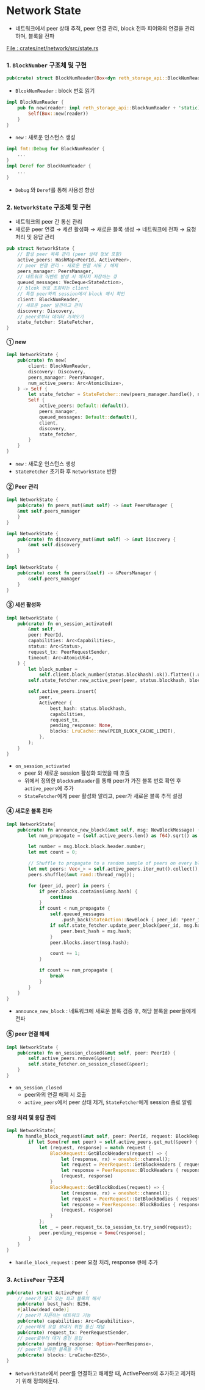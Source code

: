 # Network State 
- 네트워크에서 peer 상태 추적, peer 연결 관리, block 전파  피어와의 연결을 관리하며, 블록을 전파

[File : crates/net/network/src/state.rs](https://github.com/paradigmxyz/reth/blob/main/crates/net/network/src/state.rs#L72)

### 1. `BlockNumber` 구조체 및 구현 
```Rust
pub(crate) struct BlockNumReader(Box<dyn reth_storage_api::BlockNumReader>);
```
- `BlcokNumReader` : block 번호 읽기

```Rust
impl BlockNumReader {
    pub fn new(reader: impl reth_storage_api::BlockNumReader + 'static) -> Self {
        Self(Box::new(reader))
    }
}
```
- `new` : 새로운 인스턴스 생성 

```Rust
impl fmt::Debug for BlockNumReader {
    ...
}
impl Deref for BlockNumReader {
    ...
}
```
- `Debug` 와 `Deref`를 통해 사용성 향상 

### 2. `NetworkState` 구조체 및 구현
- 네트워크의 peer 간 통신 관리
- 새로운 peer 연결 → 세션 활성화 → 새로운 블록 생성 → 네트워크에 전파 → 요청 처리 및 응답 관리
```Rust
pub struct NetworkState {
    // 활성 peer 목록 관리 (peer 상태 정보 포함)
    active_peers: HashMap<PeerId, ActivePeer>,
    // peer 연결 관리 - 새로운 연결 시도 / 해제 
    peers_manager: PeersManager,
    // 네트워크 이벤트 발생 시 메시지 저장하는 큐 
    queued_messages: VecDeque<StateAction>,
    // blcok 번호 조회하는 client 
    // 특정 peer와의 session에서 block 해시 확인
    client: BlockNumReader,
    // 새로운 peer 발견하고 관리 
    discovery: Discovery,
    // peer로부터 데이터 가져오기 
    state_fetcher: StateFetcher,
}
```
#### ① new
```Rust
impl NetworkState {
    pub(crate) fn new(
        client: BlockNumReader,
        discovery: Discovery,
        peers_manager: PeersManager,
        num_active_peers: Arc<AtomicUsize>,
    ) -> Self {
        let state_fetcher = StateFetcher::new(peers_manager.handle(), num_active_peers);
        Self {
            active_peers: Default::default(),
            peers_manager,
            queued_messages: Default::default(),
            client,
            discovery,
            state_fetcher,
        }
    }
}
```
- `new` : 새로운 인스턴스 생성
-  `StateFetcher` 초기화 후 `NetworkState` 반환

#### ② Peer 관리

```Rust
impl NetworkState {
    pub(crate) fn peers_mut(&mut self) -> &mut PeersManager {
    &mut self.peers_manager
    }
}
```
```Rust
impl NetworkState {
    pub(crate) fn discovery_mut(&mut self) -> &mut Discovery {
        &mut self.discovery
    }
}
```
```Rust
impl NetworkState {
    pub(crate) const fn peers(&self) -> &PeersManager {
        &self.peers_manager
    }
}
```

#### ③ 세션 활성화 
```Rust
impl NetworkState {
    pub(crate) fn on_session_activated(
        &mut self,
        peer: PeerId,
        capabilities: Arc<Capabilities>,
        status: Arc<Status>,
        request_tx: PeerRequestSender,
        timeout: Arc<AtomicU64>,
    ) {
        let block_number =
            self.client.block_number(status.blockhash).ok().flatten().unwrap_or_default();
        self.state_fetcher.new_active_peer(peer, status.blockhash, block_number, timeout);

        self.active_peers.insert(
            peer,
            ActivePeer {
                best_hash: status.blockhash,
                capabilities,
                request_tx,
                pending_response: None,
                blocks: LruCache::new(PEER_BLOCK_CACHE_LIMIT),
            },
        );
    }
}
```
- `on_session_activated` 
    - peer 와 새로운 session 활성화 되었을 때 호출 
    - 위에서 정의한 `BlockNumReader`를 통해  peer가 가진 블록 번호 확인 후 `active_peers`에 추가
    - `StateFetcher`에게 peer 활성화 알리고, peer가 새로운 블록 추적 설정

#### ④ 새로운 블록 전파
```Rust
impl NetworkState{
    pub(crate) fn announce_new_block(&mut self, msg: NewBlockMessage) {
        let num_propagate = (self.active_peers.len() as f64).sqrt() as u64 + 1;

        let number = msg.block.block.header.number;
        let mut count = 0;

        // Shuffle to propagate to a random sample of peers on every block announcement
        let mut peers: Vec<_> = self.active_peers.iter_mut().collect();
        peers.shuffle(&mut rand::thread_rng());

        for (peer_id, peer) in peers {
            if peer.blocks.contains(&msg.hash) {
                continue
            }
            if count < num_propagate {
                self.queued_messages
                    .push_back(StateAction::NewBlock { peer_id: *peer_id, block: msg.clone() });
                if self.state_fetcher.update_peer_block(peer_id, msg.hash, number) {
                    peer.best_hash = msg.hash;
                }
                peer.blocks.insert(msg.hash);

                count += 1;
            }

            if count >= num_propagate {
                break
            }
        }
    }
}
```
- `announce_new_block` : 네트워크에 새로운 블록 검증 후, 해당 블록을 peer들에게 전파

#### ⑤ peer 연결 해제
```Rust
impl NetworkState {
    pub(crate) fn on_session_closed(&mut self, peer: PeerId) {
        self.active_peers.remove(&peer);
        self.state_fetcher.on_session_closed(&peer);
    }
}
```
- `on_session_closed` 
    - peer와의 연결 해제 시 호출
    - `active_peers`에서 peer 상태 제거, `StateFetcher`에게 session 종료 알림
#### 요청 처리 및 응답 관리
```Rust
impl NetworkState{
    fn handle_block_request(&mut self, peer: PeerId, request: BlockRequest) {
        if let Some(ref mut peer) = self.active_peers.get_mut(&peer) {
            let (request, response) = match request {
                BlockRequest::GetBlockHeaders(request) => {
                    let (response, rx) = oneshot::channel();
                    let request = PeerRequest::GetBlockHeaders { request, response };
                    let response = PeerResponse::BlockHeaders { response: rx };
                    (request, response)
                }
                BlockRequest::GetBlockBodies(request) => {
                    let (response, rx) = oneshot::channel();
                    let request = PeerRequest::GetBlockBodies { request, response };
                    let response = PeerResponse::BlockBodies { response: rx };
                    (request, response)
                }
            };
            let _ = peer.request_tx.to_session_tx.try_send(request);
            peer.pending_response = Some(response);
        }
    }
}
```
- `handle_block_request` : peer 요청 처리, response 큐에 추가

### 3. `ActivePeer` 구조체 
```Rust
pub(crate) struct ActivePeer {
    // peer가 알고 있는 최고 블록의 해시
    pub(crate) best_hash: B256,
    #[allow(dead_code)]
    // peer가 지원하는 네트워크 기능
    pub(crate) capabilities: Arc<Capabilities>,
    // peer에게 요청 보내기 위한 통신 채널
    pub(crate) request_tx: PeerRequestSender,
    // peer로부터 대기 중인 응답 
    pub(crate) pending_response: Option<PeerResponse>,
    // peer가 보유한 블록들 추적
    pub(crate) blocks: LruCache<B256>,
}
```
- `NetworkState`에서 peer를 연결하고 해제할 때, ActivePeers에 추가하고 제거하기 위해 정의해둔다. 
